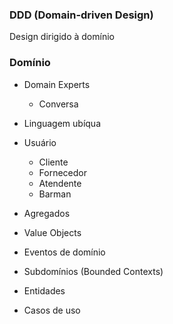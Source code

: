 ### DDD (Domain-driven Design)

Design dirigido à domínio

### Domínio

- Domain Experts
    - Conversa
- Linguagem ubíqua

- Usuário
    - Cliente
    - Fornecedor
    - Atendente
    - Barman

- Agregados
- Value Objects
- Eventos de domínio
- Subdomínios (Bounded Contexts)
- Entidades
- Casos de uso